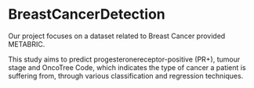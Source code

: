 # BreastCancerDetection
Our project focuses on a dataset related to Breast Cancer provided METABRIC.

This study aims to predict progesteronereceptor-positive (PR+), tumour stage and OncoTree Code, which indicates the type of cancer a patient is suffering from, through various classification and regression techniques.
